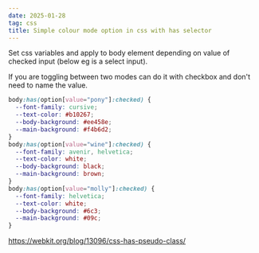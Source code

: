 ```yaml
---
date: 2025-01-28
tag: css
title: Simple colour mode option in css with has selector
---
```

Set css variables and apply to body element depending on value of checked input (below eg is a select input).

If you are toggling between two modes can do it with checkbox and don't need to name the value.

```css
body:has(option[value="pony"]:checked) {
  --font-family: cursive;
  --text-color: #b10267;
  --body-background: #ee458e;
  --main-background: #f4b6d2;
}
body:has(option[value="wine"]:checked) {
  --font-family: avenir, helvetica;
  --text-color: white;
  --body-background: black;
  --main-background: brown;
}
body:has(option[value="molly"]:checked) {
  --font-family: helvetica;
  --text-color: white;
  --body-background: #6c3;
  --main-background: #09c;
}
```

https://webkit.org/blog/13096/css-has-pseudo-class/

